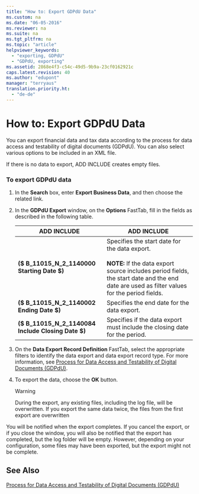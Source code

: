 ```yaml
---
title: "How to: Export GDPdU Data"
ms.custom: na
ms.date: "06-05-2016"
ms.reviewer: na
ms.suite: na
ms.tgt_pltfrm: na
ms.topic: "article"
helpviewer_keywords: 
  - "exporting, GDPdU"
  - "GDPdU, exporting"
ms.assetid: 2868e4f3-c54c-49d5-9b9a-23cf0162921c
caps.latest.revision: 40
ms.author: "edupont"
manager: "terryaus"
translation.priority.ht: 
  - "de-de"
---
```

# How to: Export GDPdU Data
You can export financial data and tax data according to the process for data access and testability of digital documents \(GDPdU\). You can also select various options to be included in an XML file.  
  
 If there is no data to export, ADD INCLUDE<!--[!INCLUDE[navnow](../../ApplicationDesign/includes/navnow_md.md)]--> creates empty files.  
  
### To export GDPdU data  
  
1.  In the **Search** box, enter **Export Business Data**, and then choose the related link.  
  
2.  In the **GDPdU Export** window, on the **Options** FastTab, fill in the fields as described in the following table.  
  
    |ADD INCLUDE<!--[!INCLUDE[bp_tableoption](../../ApplicationDesign/includes/bp_tableoption_md.md)]-->|ADD INCLUDE<!--[!INCLUDE[bp_tabledescription](../../ApplicationDesign/includes/bp_tabledescription_md.md)]-->|  
    |----------------------------------|---------------------------------------|  
    |**\($ B\_11015\_N\_2\_1140000 Starting Date $\)**|Specifies the start date for the data export.<br /><br /> **NOTE:** If the data export source includes period fields, the start date and the end date are used as filter values for the period fields.|  
    |**\($ B\_11015\_N\_2\_1140002 Ending Date $\)**|Specifies the end date for the data export.|  
    |**\($ B\_11015\_N\_2\_1140084 Include Closing Date $\)**|Specifies if the data export must include the closing date for the period.|  
  
3.  On the **Data Export Record Definition** FastTab, select the appropriate filters to identify the data export and data export record type. For more information, see [Process for Data Access and Testability of Digital Documents \(GDPdU\)](../../LocalFunctionalityForMicrosoftDynamicsNav2016/Germany/process-for-data-access-and-testability-of-digital-documents-gdpdu-.md).  
  
4.  To export the data, choose the **OK** button.  
  
    > [!WARNING]  
    >  During the export, any existing files, including the log file, will be overwritten. If you export the same data twice, the files from the first export are overwritten  
  
 You will be notified when the export completes. If you cancel the export, or if you close the window, you will also be notified that the export has completed, but the log folder will be empty. However, depending on your configuration, some files may have been exported, but the export might not be complete.  
  
## See Also  
 [Process for Data Access and Testability of Digital Documents \(GDPdU\)](../../LocalFunctionalityForMicrosoftDynamicsNav2016/Germany/process-for-data-access-and-testability-of-digital-documents-gdpdu-.md)